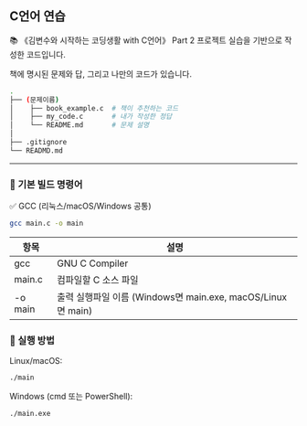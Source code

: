 ## C언어 연습

📚 《김변수와 시작하는 코딩생활 with C언어》 Part 2 프로젝트 실습을 기반으로 작성한 코드입니다.

책에 명시된 문제와 답, 그리고 나만의 코드가 있습니다.

```bash
.
├── (문제이름)
│    ├── book_example.c  # 책이 추천하는 코드
│    ├── my_code.c       # 내가 작성한 정답
│    └── README.md       # 문제 설명
│
├── .gitignore
└── READMD.md
```

---

### 🔨 기본 빌드 명령어
✅ GCC (리눅스/macOS/Windows 공통)
```bash
gcc main.c -o main
```
| 항목	| 설명 |
| --- | --- | 
|gcc |	GNU C Compiler|
| main.c	| 컴파일할 C 소스 파일 |
| -o main | 출력 실행파일 이름 (Windows면 main.exe, macOS/Linux면 main) |

### 🧪 실행 방법
Linux/macOS:

```bash
./main
```
Windows (cmd 또는 PowerShell):

```bash
./main.exe
```
